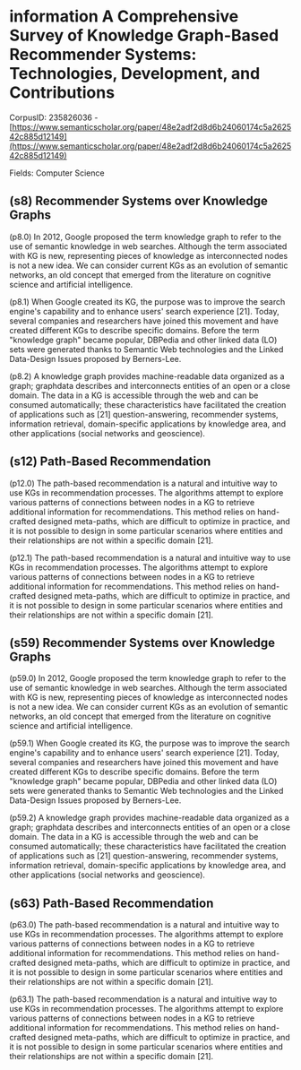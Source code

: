 # information A Comprehensive Survey of Knowledge Graph-Based Recommender Systems: Technologies, Development, and Contributions

CorpusID: 235826036 - [https://www.semanticscholar.org/paper/48e2adf2d8d6b24060174c5a262542c885d12149](https://www.semanticscholar.org/paper/48e2adf2d8d6b24060174c5a262542c885d12149)

Fields: Computer Science

## (s8) Recommender Systems over Knowledge Graphs
(p8.0) In 2012, Google proposed the term knowledge graph to refer to the use of semantic knowledge in web searches. Although the term associated with KG is new, representing pieces of knowledge as interconnected nodes is not a new idea. We can consider current KGs as an evolution of semantic networks, an old concept that emerged from the literature on cognitive science and artificial intelligence.

(p8.1) When Google created its KG, the purpose was to improve the search engine's capability and to enhance users' search experience [21]. Today, several companies and researchers have joined this movement and have created different KGs to describe specific domains. Before the term "knowledge graph" became popular, DBPedia and other linked data (LO) sets were generated thanks to Semantic Web technologies and the Linked Data-Design Issues proposed by Berners-Lee.

(p8.2) A knowledge graph provides machine-readable data organized as a graph; graphdata describes and interconnects entities of an open or a close domain. The data in a KG is accessible through the web and can be consumed automatically; these characteristics have facilitated the creation of applications such as [21] question-answering, recommender systems, information retrieval, domain-specific applications by knowledge area, and other applications (social networks and geoscience).
## (s12) Path-Based Recommendation
(p12.0) The path-based recommendation is a natural and intuitive way to use KGs in recommendation processes. The algorithms attempt to explore various patterns of connections between nodes in a KG to retrieve additional information for recommendations. This method relies on hand-crafted designed meta-paths, which are difficult to optimize in practice, and it is not possible to design in some particular scenarios where entities and their relationships are not within a specific domain [21].

(p12.1) The path-based recommendation is a natural and intuitive way to use KGs in recommendation processes. The algorithms attempt to explore various patterns of connections between nodes in a KG to retrieve additional information for recommendations. This method relies on hand-crafted designed meta-paths, which are difficult to optimize in practice, and it is not possible to design in some particular scenarios where entities and their relationships are not within a specific domain [21].
## (s59) Recommender Systems over Knowledge Graphs
(p59.0) In 2012, Google proposed the term knowledge graph to refer to the use of semantic knowledge in web searches. Although the term associated with KG is new, representing pieces of knowledge as interconnected nodes is not a new idea. We can consider current KGs as an evolution of semantic networks, an old concept that emerged from the literature on cognitive science and artificial intelligence.

(p59.1) When Google created its KG, the purpose was to improve the search engine's capability and to enhance users' search experience [21]. Today, several companies and researchers have joined this movement and have created different KGs to describe specific domains. Before the term "knowledge graph" became popular, DBPedia and other linked data (LO) sets were generated thanks to Semantic Web technologies and the Linked Data-Design Issues proposed by Berners-Lee.

(p59.2) A knowledge graph provides machine-readable data organized as a graph; graphdata describes and interconnects entities of an open or a close domain. The data in a KG is accessible through the web and can be consumed automatically; these characteristics have facilitated the creation of applications such as [21] question-answering, recommender systems, information retrieval, domain-specific applications by knowledge area, and other applications (social networks and geoscience).
## (s63) Path-Based Recommendation
(p63.0) The path-based recommendation is a natural and intuitive way to use KGs in recommendation processes. The algorithms attempt to explore various patterns of connections between nodes in a KG to retrieve additional information for recommendations. This method relies on hand-crafted designed meta-paths, which are difficult to optimize in practice, and it is not possible to design in some particular scenarios where entities and their relationships are not within a specific domain [21].

(p63.1) The path-based recommendation is a natural and intuitive way to use KGs in recommendation processes. The algorithms attempt to explore various patterns of connections between nodes in a KG to retrieve additional information for recommendations. This method relies on hand-crafted designed meta-paths, which are difficult to optimize in practice, and it is not possible to design in some particular scenarios where entities and their relationships are not within a specific domain [21].
